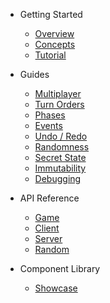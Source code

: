 * Getting Started

  * [Overview](/)
  * [Concepts](concepts.md)
  * [Tutorial](tutorial.md)

* Guides

  * [Multiplayer](multiplayer.md)
  * [Turn Orders](turn-order.md)
  * [Phases](phases.md)
  * [Events](events.md)
  * [Undo / Redo](undo.md)
  * [Randomness](random.md)
  * [Secret State](secret-state.md)
  * [Immutability](immutability.md)
  * [Debugging](debugging.md)

* API Reference

  * [Game](api/Game.md)
  * [Client](api/Client.md)
  * [Server](api/Server.md)
  * [Random](api/Random.md)

* Component Library
  * [Showcase](storybook.md)

